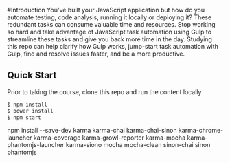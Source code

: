 #Introduction
You've built your JavaScript application but how do you automate testing, code analysis, running it locally or deploying it? These redundant tasks can consume valuable time and resources. Stop working so hard and take advantage of JavaScript task automation using Gulp to streamline these tasks and give you back more time in the day. Studying this repo can help clarify how Gulp works, jump-start task automation with Gulp, find and resolve issues faster, and be a more productive.

## Quick Start
Prior to taking the course, clone this repo and run the content locally
```bash
$ npm install
$ bower install
$ npm start
```

npm install --save-dev karma karma-chai karma-chai-sinon karma-chrome-launcher karma-coverage karma-growl-reporter karma-mocha karma-phantomjs-launcher karma-siono mocha mocha-clean sinon-chai sinon phantomjs
